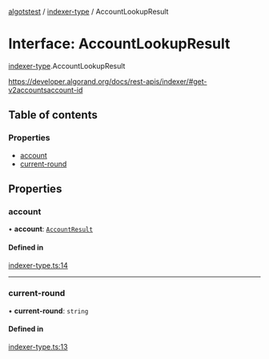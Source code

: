 [algotstest](../README.md) / [indexer-type](../modules/indexer_type.md) / AccountLookupResult

# Interface: AccountLookupResult

[indexer-type](../modules/indexer_type.md).AccountLookupResult

https://developer.algorand.org/docs/rest-apis/indexer/#get-v2accountsaccount-id

## Table of contents

### Properties

- [account](indexer_type.AccountLookupResult.md#account)
- [current-round](indexer_type.AccountLookupResult.md#current-round)

## Properties

### account

• **account**: [`AccountResult`](indexer_type.AccountResult.md)

#### Defined in

[indexer-type.ts:14](https://github.com/algorandfoundation/algokit-utils-ts/blob/4edaa90/src/indexer-type.ts#L14)

___

### current-round

• **current-round**: `string`

#### Defined in

[indexer-type.ts:13](https://github.com/algorandfoundation/algokit-utils-ts/blob/4edaa90/src/indexer-type.ts#L13)
